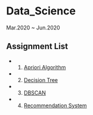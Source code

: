 # Data_Science

Mar.2020 ~ Jun.2020

## Assignment List
- 1. [Apriori Algorithm](https://github.com/vctr7/Data_Science/tree/master/apriori_algorithm)

- 2. [Decision Tree](https://github.com/vctr7/Data_Science/tree/master/decision_tree)

- 3. [DBSCAN](https://github.com/vctr7/Data_Science/tree/master/DBSCAN)

- 4. [Recommendation System](https://github.com/vctr7/Data_Science/tree/master/Recommendation_System)
